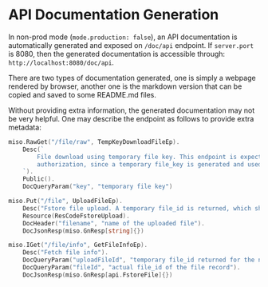 # API Documentation Generation

In non-prod mode (`mode.production: false`), an API documentation is automatically generated and exposed on `/doc/api` endpoint. If `server.port` is 8080, then the generated documentation is accessible through: `http://localhost:8080/doc/api`.

There are two types of documentation generated, one is simply a webpage rendered by browser, another one is the markdown version that can be copied and saved to some README.md files.

Without providing extra information, the generated documentation may not be very helpful. One may describe the endpoint as follows to provide extra metadata:

```go
miso.RawGet("/file/raw", TempKeyDownloadFileEp).
    Desc(`
        File download using temporary file key. This endpoint is expected to be accessible publicly without 
        authorization, since a temporary file_key is generated and used.
    `).
    Public().
    DocQueryParam("key", "temporary file key")

miso.Put("/file", UploadFileEp).
    Desc("Fstore file upload. A temporary file_id is returned, which should be used to exchange the real file_id").
    Resource(ResCodeFstoreUpload).
    DocHeader("filename", "name of the uploaded file").
    DocJsonResp(miso.GnResp[string]{})

miso.IGet("/file/info", GetFileInfoEp).
    Desc("Fetch file info").
    DocQueryParam("uploadFileId", "temporary file_id returned for the newly uploaded file").
    DocQueryParam("fileId", "actual file_id of the file record").
    DocJsonResp(miso.GnResp[api.FstoreFile]{})
```